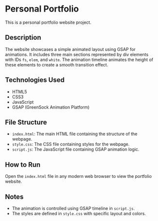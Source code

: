 # Personal Portfolio

This is a personal portfolio website project.

## Description

The website showcases a simple animated layout using GSAP for animations. It includes three main sections represented by div elements with IDs `fs`, `elem`, and `white`. The animation timeline animates the height of these elements to create a smooth transition effect.

## Technologies Used

- HTML5
- CSS3
- JavaScript
- GSAP (GreenSock Animation Platform)

## File Structure

- `index.html`: The main HTML file containing the structure of the webpage.
- `style.css`: The CSS file containing styles for the webpage.
- `script.js`: The JavaScript file containing GSAP animation logic.
## How to Run

Open the `index.html` file in any modern web browser to view the portfolio website.

## Notes

- The animation is controlled using GSAP timeline in `script.js`.
- The styles are defined in `style.css` with specific layout and colors.
